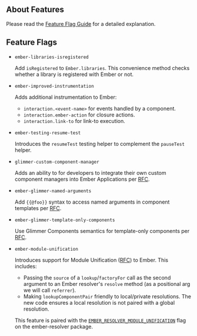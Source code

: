## About Features

Please read the [Feature Flag Guide](https://emberjs.com/guides/configuring-ember/feature-flags/)
for a detailed explanation.

## Feature Flags

* `ember-libraries-isregistered`

  Add `isRegistered` to `Ember.libraries`. This convenience method checks whether
  a library is registered with Ember or not.

* `ember-improved-instrumentation`

  Adds additional instrumentation to Ember:

  - `interaction.<event-name>` for events handled by a component.
  - `interaction.ember-action` for closure actions.
  - `interaction.link-to` for link-to execution.

* `ember-testing-resume-test`

  Introduces the `resumeTest` testing helper to complement the `pauseTest` helper.

* `glimmer-custom-component-manager`

  Adds an ability to for developers to integrate their own custom component managers
  into Ember Applications per [RFC](https://github.com/emberjs/rfcs/blob/custom-components/text/0000-custom-components.md).

* `ember-glimmer-named-arguments`

  Add `{{@foo}}` syntax to access named arguments in component templates per
  [RFC](https://github.com/emberjs/rfcs/pull/276).

* `ember-glimmer-template-only-components`

  Use Glimmer Components semantics for template-only components per
  [RFC](https://github.com/emberjs/rfcs/pull/278).

* `ember-module-unification`

  Introduces support for Module Unification
  ([RFC](https://github.com/dgeb/rfcs/blob/module-unification/text/0000-module-unification.md))
  to Ember. This includes:

  - Passing the `source` of a `lookup`/`factoryFor` call as the second argument
    to an Ember resolver's `resolve` method (as a positional arg we will call
    `referrer`).
  - Making `lookupComponentPair` friendly to local/private resolutions. The
    new code ensures a local resolution is not paired with a global resolution.

  This feature is paired with the
  [`EMBER_RESOLVER_MODULE_UNIFICATION`](https://github.com/ember-cli/ember-resolver#ember_resolver_module_unification)
  flag on the ember-resolver package.
